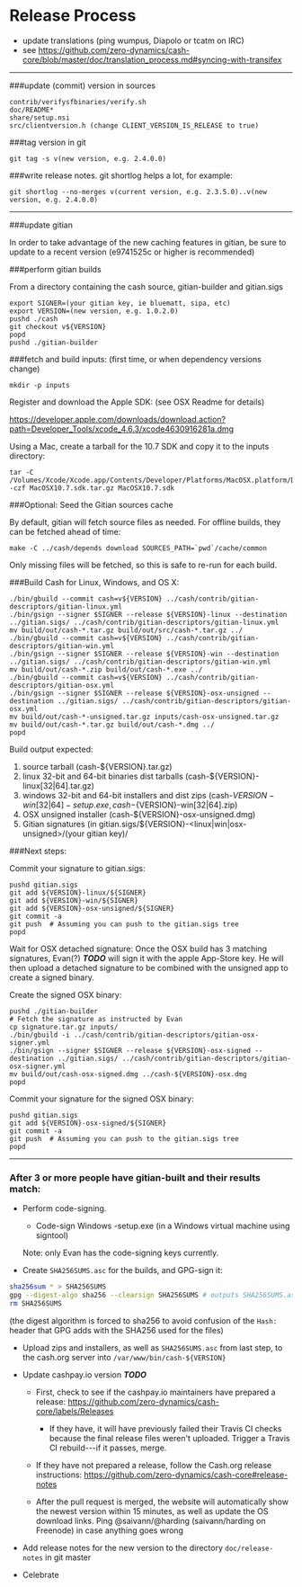Release Process
====================

* update translations (ping wumpus, Diapolo or tcatm on IRC)
* see https://github.com/zero-dynamics/cash-core/blob/master/doc/translation_process.md#syncing-with-transifex

* * *

###update (commit) version in sources

	contrib/verifysfbinaries/verify.sh
	doc/README*
	share/setup.nsi
	src/clientversion.h (change CLIENT_VERSION_IS_RELEASE to true)

###tag version in git

	git tag -s v(new version, e.g. 2.4.0.0)

###write release notes. git shortlog helps a lot, for example:

	git shortlog --no-merges v(current version, e.g. 2.3.5.0)..v(new version, e.g. 2.4.0.0)

* * *

###update gitian

 In order to take advantage of the new caching features in gitian, be sure to update to a recent version (e9741525c or higher is recommended)

###perform gitian builds

 From a directory containing the cash source, gitian-builder and gitian.sigs

	export SIGNER=(your gitian key, ie bluematt, sipa, etc)
	export VERSION=(new version, e.g. 1.0.2.0)
	pushd ./cash
	git checkout v${VERSION}
	popd
	pushd ./gitian-builder

###fetch and build inputs: (first time, or when dependency versions change)
 
	mkdir -p inputs

 Register and download the Apple SDK: (see OSX Readme for details)
 
 https://developer.apple.com/downloads/download.action?path=Developer_Tools/xcode_4.6.3/xcode4630916281a.dmg
 
 Using a Mac, create a tarball for the 10.7 SDK and copy it to the inputs directory:
 
	tar -C /Volumes/Xcode/Xcode.app/Contents/Developer/Platforms/MacOSX.platform/Developer/SDKs/ -czf MacOSX10.7.sdk.tar.gz MacOSX10.7.sdk

###Optional: Seed the Gitian sources cache

  By default, gitian will fetch source files as needed. For offline builds, they can be fetched ahead of time:

	make -C ../cash/depends download SOURCES_PATH=`pwd`/cache/common

  Only missing files will be fetched, so this is safe to re-run for each build.

###Build Cash for Linux, Windows, and OS X:

	./bin/gbuild --commit cash=v${VERSION} ../cash/contrib/gitian-descriptors/gitian-linux.yml
	./bin/gsign --signer $SIGNER --release ${VERSION}-linux --destination ../gitian.sigs/ ../cash/contrib/gitian-descriptors/gitian-linux.yml
	mv build/out/cash-*.tar.gz build/out/src/cash-*.tar.gz ../
	./bin/gbuild --commit cash=v${VERSION} ../cash/contrib/gitian-descriptors/gitian-win.yml
	./bin/gsign --signer $SIGNER --release ${VERSION}-win --destination ../gitian.sigs/ ../cash/contrib/gitian-descriptors/gitian-win.yml
	mv build/out/cash-*.zip build/out/cash-*.exe ../
	./bin/gbuild --commit cash=v${VERSION} ../cash/contrib/gitian-descriptors/gitian-osx.yml
	./bin/gsign --signer $SIGNER --release ${VERSION}-osx-unsigned --destination ../gitian.sigs/ ../cash/contrib/gitian-descriptors/gitian-osx.yml
	mv build/out/cash-*-unsigned.tar.gz inputs/cash-osx-unsigned.tar.gz
	mv build/out/cash-*.tar.gz build/out/cash-*.dmg ../
	popd
  Build output expected:

  1. source tarball (cash-${VERSION}.tar.gz)
  2. linux 32-bit and 64-bit binaries dist tarballs (cash-${VERSION}-linux[32|64].tar.gz)
  3. windows 32-bit and 64-bit installers and dist zips (cash-${VERSION}-win[32|64]-setup.exe, cash-${VERSION}-win[32|64].zip)
  4. OSX unsigned installer (cash-${VERSION}-osx-unsigned.dmg)
  5. Gitian signatures (in gitian.sigs/${VERSION}-<linux|win|osx-unsigned>/(your gitian key)/

###Next steps:

Commit your signature to gitian.sigs:

	pushd gitian.sigs
	git add ${VERSION}-linux/${SIGNER}
	git add ${VERSION}-win/${SIGNER}
	git add ${VERSION}-osx-unsigned/${SIGNER}
	git commit -a
	git push  # Assuming you can push to the gitian.sigs tree
	popd

  Wait for OSX detached signature:
	Once the OSX build has 3 matching signatures, Evan(?) ***TODO*** will sign it with the apple App-Store key.
	He will then upload a detached signature to be combined with the unsigned app to create a signed binary.

  Create the signed OSX binary:

	pushd ./gitian-builder
	# Fetch the signature as instructed by Evan
	cp signature.tar.gz inputs/
	./bin/gbuild -i ../cash/contrib/gitian-descriptors/gitian-osx-signer.yml
	./bin/gsign --signer $SIGNER --release ${VERSION}-osx-signed --destination ../gitian.sigs/ ../cash/contrib/gitian-descriptors/gitian-osx-signer.yml
	mv build/out/cash-osx-signed.dmg ../cash-${VERSION}-osx.dmg
	popd

Commit your signature for the signed OSX binary:

	pushd gitian.sigs
	git add ${VERSION}-osx-signed/${SIGNER}
	git commit -a
	git push  # Assuming you can push to the gitian.sigs tree
	popd

-------------------------------------------------------------------------

### After 3 or more people have gitian-built and their results match:

- Perform code-signing.

    - Code-sign Windows -setup.exe (in a Windows virtual machine using signtool)

  Note: only Evan has the code-signing keys currently.

- Create `SHA256SUMS.asc` for the builds, and GPG-sign it:
```bash
sha256sum * > SHA256SUMS
gpg --digest-algo sha256 --clearsign SHA256SUMS # outputs SHA256SUMS.asc
rm SHA256SUMS
```
(the digest algorithm is forced to sha256 to avoid confusion of the `Hash:` header that GPG adds with the SHA256 used for the files)

- Upload zips and installers, as well as `SHA256SUMS.asc` from last step, to the cash.org server
  into `/var/www/bin/cash-${VERSION}`

- Update cashpay.io version ***TODO***

  - First, check to see if the cashpay.io maintainers have prepared a
    release: https://github.com/zero-dynamics/cash-core/labels/Releases

      - If they have, it will have previously failed their Travis CI
        checks because the final release files weren't uploaded.
        Trigger a Travis CI rebuild---if it passes, merge.

  - If they have not prepared a release, follow the Cash.org release
    instructions: https://github.com/zero-dynamics/cash-core#release-notes

  - After the pull request is merged, the website will automatically show the newest version within 15 minutes, as well
    as update the OS download links. Ping @saivann/@harding (saivann/harding on Freenode) in case anything goes wrong

- Add release notes for the new version to the directory `doc/release-notes` in git master

- Celebrate

